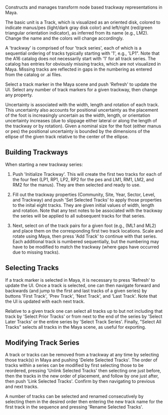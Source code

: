 Constructs and manages transform node based trackway representations in Maya.

The basic unit is a Track, which is visualized as an oriented disk, colored to indicate manus/pes
(light/dark gray disk color) and left/right (red/green triangular orientation indicator), as
inferred from its name (e.g., LM2).  Change the name and the colors will change accordingly.

A 'trackway' is comprised of four 'track series', each of which is a sequential ordering of tracks
typically starting with '1', e.g., 'LP1".  Note that the A16 catalog does not necessarily start with
'1' for all track series.  The catalog has entries for obviously missing tracks, which are not
visualized in Maya.  Missing tracks are reflected in gaps in the numbering as entered from the
catalog or .ai files.

Select a track marker in the Maya scene and push 'Refresh' to update the UI.  Select any number of
track markers for a given trackway, then change any property.

Uncertainty is associated with the width, length and rotation of each track.  This uncertainty
also accounts for positional uncertainty as the placement of the foot is increasingly uncertain
as the width, length, or orientation uncertainty increases (due to slippage either lateral or
along the length of the trackway or by rotation).  Given a nominal size for the foot (either manus
or pes) the positional uncertainty is bounded by the dimensions of the ellipse of the given track
relative to the center of the ellipse.


Building Trackways
------------------
When starting a new trackway series:

1) Push 'Initialize Trackway'. This will create the first two tracks for each of the four feet
(LP1, RP1, LP2, RP2 for the pes and LM1, RM1, LM2, and RM2 for the manus).  They are then selected
and ready to use.

2) Fill out the trackway properties (Community, Site, Year, Sector, Level, and Trackway) and push
'Set Selected Tracks' to apply those properties to the inital eight tracks. They are given initial
values of width, length and rotation. Note that any text notes to be associated with the trackway
the series will be applied to all subsequent tracks for that series.

3) Next, select on of the track pairs for a given foot (e.g., (ML1 and ML2) and place them on the
corresponding first two track locations.  Scale and rotate using Maya, then press 'Add Track' to
continue with that series.  Each additional track is numbered sequentially, but the numbering may
have to be modified to match the trackway (where gaps have occurred due to missing tracks).


Selecting Tracks
----------------

If a track marker is selected in Maya, it is necessary to press 'Refresh' to update the UI.  Once
a track is selected, one can then navigate forward and backwards (and jump to the first and last
tracks of a given series) by buttons 'First Track', 'Prev Track', 'Next Track', and 'Last Track'.
Note that the UI is updated with each next track.

Relative to a given track one can select all tracks up to but not including that track by 'Select
Prior Tracks' or from next to the end of the series by 'Select Later Tracks' or the entire series
by 'Select Track Series'. Finally, "Select All Tracks" selects all tracks in the Maya scene, as
useful for exporting.


Modifying Track Series
----------------------
A track or tracks can be removed from a trackway at any time by selecting those track(s) in Maya
and pushing 'Delete Selected Tracks'.  The order of tracks within a series can be modified by first
selecting those to be reordered, pressing 'Unlink Selected Tracks' then selecting one just before,
then the tracks in the new order of placement, and follow by one just after, then push 'Link
Selected Tracks'.  Confirm by then navigating to previous and next tracks.

A number of tracks can be selected and renamed consecutively by selecting them in the desired order
then entering the new track name for the first track in the sequence and pressing 'Rename Selected
Tracks'.


